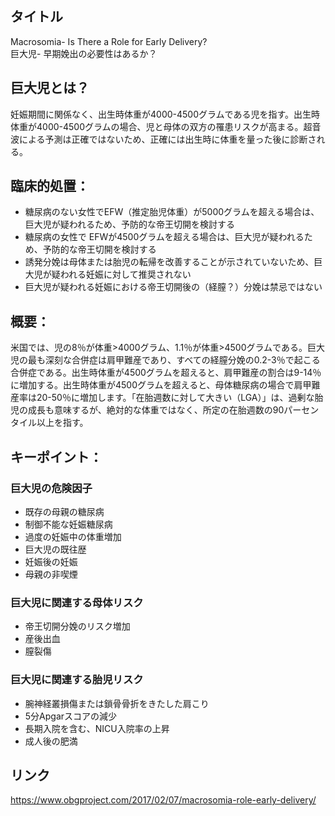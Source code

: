 ## タイトル
Macrosomia- Is There a Role for Early Delivery?  
巨大児- 早期娩出の必要性はあるか？

## 巨大児とは？
妊娠期間に関係なく、出生時体重が4000-4500グラムである児を指す。出生時体重が4000-4500グラムの場合、児と母体の双方の罹患リスクが高まる。超音波による予測は正確ではないため、正確には出生時に体重を量った後に診断される。

## 臨床的処置：
* 糖尿病のない女性でEFW（推定胎児体重）が5000グラムを超える場合は、巨大児が疑われるため、予防的な帝王切開を検討する
* 糖尿病の女性で EFWが4500グラムを超える場合は、巨大児が疑われるため、予防的な帝王切開を検討する
* 誘発分娩は母体または胎児の転帰を改善することが示されていないため、巨大児が疑われる妊娠に対して推奨されない
* 巨大児が疑われる妊娠における帝王切開後の（経膣？）分娩は禁忌ではない

## 概要：
米国では、児の8％が体重>4000グラム、1.1％が体重>4500グラムである。巨大児の最も深刻な合併症は肩甲難産であり、すべての経膣分娩の0.2-3％で起こる合併症である。出生時体重が4500グラムを超えると、肩甲難産の割合は9-14％に増加する。出生時体重が4500グラムを超えると、母体糖尿病の場合で肩甲難産率は20-50％に増加します。「在胎週数に対して大きい（LGA）」は、過剰な胎児の成長も意味するが、絶対的な体重ではなく、所定の在胎週数の90パーセンタイル以上を指す。

## キーポイント：
### 巨大児の危険因子
* 既存の母親の糖尿病
* 制御不能な妊娠糖尿病
* 過度の妊娠中の体重増加
* 巨大児の既往歴
* 妊娠後の妊娠
* 母親の非喫煙

### 巨大児に関連する母体リスク
* 帝王切開分娩のリスク増加
* 産後出血
* 膣裂傷

### 巨大児に関連する胎児リスク
* 腕神経叢損傷または鎖骨骨折をきたした肩こり
* 5分Apgarスコアの減少
* 長期入院を含む、NICU入院率の上昇
* 成人後の肥満

## リンク
https://www.obgproject.com/2017/02/07/macrosomia-role-early-delivery/
